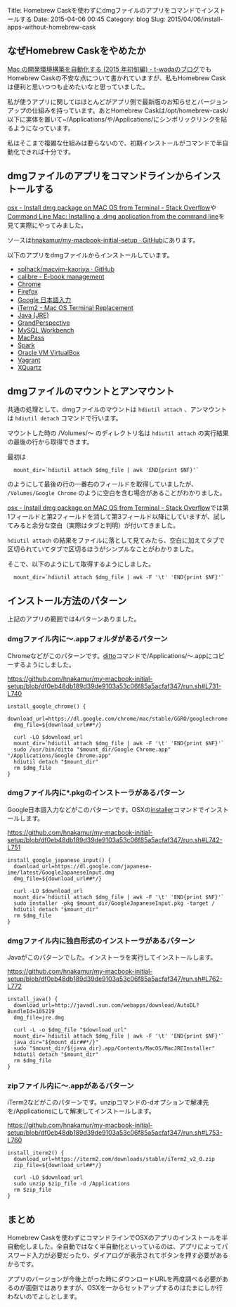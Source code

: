 Title: Homebrew Caskを使わずにdmgファイルのアプリをコマンドでインストールする
Date: 2015-04-06 00:45
Category: blog
Slug: 2015/04/06/install-apps-without-homebrew-cask

## なぜHomebrew Caskをやめたか

[Mac の開発環境構築を自動化する (2015 年初旬編) - t-wadaのブログ](http://t-wada.hatenablog.jp/entry/mac-provisioning-by-ansible)でもHomebrew Caskの不安な点について書かれていますが、私もHomebrew Caskは便利と思いつつも止めたいなと思っていました。

私が使うアプリに関してはほとんどがアプリ側で最新版のお知らせとバージョンアップの仕組みを持っています。あとHomebrew Caskは/opt/homebrew-cask/以下に実体を置いて~/Applications/や/Applications/にシンボリックリンクを貼るようになっています。

私はそこまで複雑な仕組みは要らないので、初期インストールがコマンドで半自動化できれば十分です。

## dmgファイルのアプリをコマンドラインからインストールする

[osx - Install dmg package on MAC OS from Terminal - Stack Overflow](http://stackoverflow.com/questions/22934083/install-dmg-package-on-mac-os-from-terminal/22940943#22940943)や[Command Line Mac: Installing a .dmg application from the command line](http://commandlinemac.blogspot.jp/2008/12/installing-dmg-application-from-command.html)を見て実際にやってみました。

ソースは[hnakamur/my-macbook-initial-setup · GitHub](https://github.com/hnakamur/my-macbook-initial-setup)にあります。

以下のアプリをdmgファイルからインストールしています。

* [splhack/macvim-kaoriya · GitHub](https://github.com/splhack/macvim-kaoriya)
* [calibre - E-book management](http://calibre-ebook.com/)
* [Chrome](https://www.google.co.jp/chrome/browser/desktop/index.html)
* [Firefox](https://www.mozilla.org/ja/firefox/new/)
* [Google 日本語入力](https://www.google.co.jp/ime/)
* [iTerm2 - Mac OS Terminal Replacement](http://iterm2.com/)
* [Java (JRE)](https://java.com/ja/download/)
* [GrandPerspective](http://grandperspectiv.sourceforge.net/)
* [MySQL Workbench](https://www-jp.mysql.com/products/workbench/)
* [MacPass](http://mstarke.github.io/MacPass/)
* [Spark](http://www.shadowlab.org/Software/spark.php)
* [Oracle VM VirtualBox](https://www.virtualbox.org/)
* [Vagrant](https://www.vagrantup.com/)
* [XQuartz](http://xquartz.macosforge.org/landing/)

## dmgファイルのマウントとアンマウント

共通の処理として、dmgファイルのマウントは `hdiutil attach` 、アンマウントは `hdiutil detach` コマンドで行います。

マウントした時の /Volumes/〜 のディレクトリ名は `hdiutil attach` の実行結果の最後の行から取得できます。

最初は

```
  mount_dir=`hdiutil attach $dmg_file | awk 'END{print $NF}'`
```

のようにして最後の行の一番右のフィールドを取得していましたが、 `/Volumes/Google Chrome` のように空白を含む場合があることがわかりました。

[osx - Install dmg package on MAC OS from Terminal - Stack Overflow](http://stackoverflow.com/questions/22934083/install-dmg-package-on-mac-os-from-terminal/22940943#22940943)では第1フィールドと第2フィールドを消して第3フィールド以降にしていますが、試してみると余分な空白（実際はタブと判明）が付いてきました。

`hdiutil attach` の結果をファイルに落として見てみたら、空白に加えてタブで区切られていてタブで区切るほうがシンプルなことがわかりました。

そこで、以下のようにして取得するようにしました。

```
  mount_dir=`hdiutil attach $dmg_file | awk -F '\t' 'END{print $NF}'`
```

## インストール方法のパターン

上記のアプリの範囲では4パターンありました。

### dmgファイル内に〜.appフォルダがあるパターン

Chromeなどがこのパターンです。[ditto](https://developer.apple.com/library/mac/documentation/Darwin/Reference/ManPages/man1/ditto.1.html)コマンドで/Applications/〜.appにコピーするようにしました。

https://github.com/hnakamur/my-macbook-initial-setup/blob/df0eb48db189d39de9103a53c06f85a5acfaf347/run.sh#L731-L740

```
install_google_chrome() {
  download_url=https://dl.google.com/chrome/mac/stable/GGRO/googlechrome.dmg
  dmg_file=${download_url##*/}

  curl -LO $download_url
  mount_dir=`hdiutil attach $dmg_file | awk -F '\t' 'END{print $NF}'`
  sudo /usr/bin/ditto "$mount_dir/Google Chrome.app" "/Applications/Google Chrome.app"
  hdiutil detach "$mount_dir"
  rm $dmg_file
}
```

### dmgファイル内に*.pkgのインストーラがあるパターン

Google日本語入力などがこのパターンです。OSXの[installer](https://developer.apple.com/library/mac/documentation/Darwin/Reference/ManPages/man8/installer.8.html)コマンドでインストールします。

https://github.com/hnakamur/my-macbook-initial-setup/blob/df0eb48db189d39de9103a53c06f85a5acfaf347/run.sh#L742-L751

```
install_google_japanese_input() {
  download_url=https://dl.google.com/japanese-ime/latest/GoogleJapaneseInput.dmg
  dmg_file=${download_url##*/}

  curl -LO $download_url
  mount_dir=`hdiutil attach $dmg_file | awk -F '\t' 'END{print $NF}'`
  sudo installer -pkg $mount_dir/GoogleJapaneseInput.pkg -target /
  hdiutil detach "$mount_dir"
  rm $dmg_file
}
```

### dmgファイル内に独自形式のインストーラがあるパターン

Javaがこのパターンでした。インストーラを実行してインストールします。

https://github.com/hnakamur/my-macbook-initial-setup/blob/df0eb48db189d39de9103a53c06f85a5acfaf347/run.sh#L762-L772

```
install_java() {
  download_url=http://javadl.sun.com/webapps/download/AutoDL?BundleId=105219
  dmg_file=jre.dmg

  curl -L -o $dmg_file "$download_url"
  mount_dir=`hdiutil attach $dmg_file | awk -F '\t' 'END{print $NF}'`
  java_dir="${mount_dir##*/}"
  sudo "$mount_dir/${java_dir}.app/Contents/MacOS/MacJREInstaller"
  hdiutil detach "$mount_dir"
  rm $dmg_file
}
```

### zipファイル内に〜.appがあるパターン

iTerm2などがこのパターンです。unzipコマンドの-dオプションで解凍先を/Applicationsにして解凍してインストールします。

https://github.com/hnakamur/my-macbook-initial-setup/blob/df0eb48db189d39de9103a53c06f85a5acfaf347/run.sh#L753-L760

```
install_iterm2() {
  download_url=https://iterm2.com/downloads/stable/iTerm2_v2_0.zip
  zip_file=${download_url##*/}

  curl -LO $download_url
  sudo unzip $zip_file -d /Applications
  rm $zip_file
}
```

## まとめ

Homebrew Caskを使わずにコマンドラインでOSXのアプリのインストールを半自動化しました。全自動ではなく半自動化といっているのは、アプリによってパスワード入力が必要だったり、ダイアログが表示されてボタンを押す必要があるからです。

アプリのバージョンが今後上がった時にダウンロードURLを再度調べる必要があるのが面倒ではありますが、OSXを一からセットアップするのはたまにしか行わないのでよしとします。
